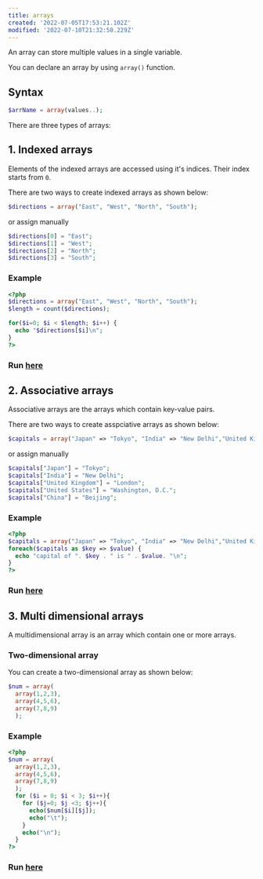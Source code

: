 ```yaml
---
title: arrays
created: '2022-07-05T17:53:21.102Z'
modified: '2022-07-10T21:32:50.229Z'
---
```


An array can store multiple values in a single variable.

You can declare an array by using `array()` function.

## Syntax

```php
$arrName = array(values..);
```

There are three types of arrays:

## 1. Indexed arrays

Elements of the indexed arrays are accessed using it's indices. Their index starts from `0`.

There are two ways to create indexed arrays as shown below:

```php
$directions = array("East", "West", "North", "South");
```
or assign manually

```php
$directions[0] = "East";
$directions[1] = "West";
$directions[2] = "North";
$directions[3] = "South";
```
### Example
```php
<?php
$directions = array("East", "West", "North", "South");
$length = count($directions);

for($i=0; $i < $length; $i++) {
  echo "$directions[$i]\n";
}
?>
```
### Run [here](https://onecompiler.com/php/3vsrpxtvn)

## 2. Associative arrays

Associative arrays are the arrays which contain key-value pairs.

There are two ways to create asspciative arrays as shown below:

```php
$capitals = array("Japan" => "Tokyo", "India" => "New Delhi","United Kingdom" => "London","United States" => "Washington, D.C.","China" => "Beijing");
```
or assign manually

```php
$capitals["Japan"] = "Tokyo";
$capitals["India"] = "New Delhi";
$capitals["United Kingdom"] = "London";
$capitals["United States"] = "Washington, D.C.";
$capitals["China"] = "Beijing";
```

### Example
```php
<?php
$capitals = array("Japan" => "Tokyo", "India" => "New Delhi","United Kingdom" => "London","United States" => "Washington, D.C.","China" => "Beijing");
foreach($capitals as $key => $value) {
  echo "capital of ". $key . " is " . $value. "\n";
}
?>
```
### Run [here](https://onecompiler.com/php/3vsrqpjby)

## 3. Multi dimensional arrays

A multidimensional array is an array which contain one or more arrays.

### Two-dimensional array

You can create a two-dimensional array as shown below:
```php
$num = array(
  array(1,2,3),
  array(4,5,6),
  array(7,8,9)
  );
```
### Example 
```php
<?php
$num = array(
  array(1,2,3),
  array(4,5,6),
  array(7,8,9)
  );
  for ($i = 0; $i < 3; $i++){
    for ($j=0; $j <3; $j++){
      echo($num[$i][$j]);
      echo("\t");
    }
    echo("\n");
  }
?>
```
### Run [here](https://onecompiler.com/php/3vsrr5x6s)

